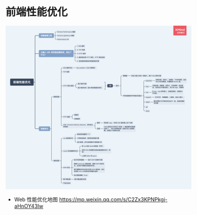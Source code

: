 # 前端性能优化

<img src="../../思维导图/前端性能优化.png">

- Web 性能优化地图
  https://mp.weixin.qq.com/s/C2Zx3KPNPkgj-aHnOY43Iw
